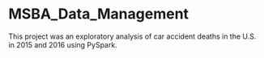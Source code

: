 # MSBA_Data_Management

This project was an exploratory analysis of car accident deaths in the U.S. in 2015 and 2016 using PySpark.
